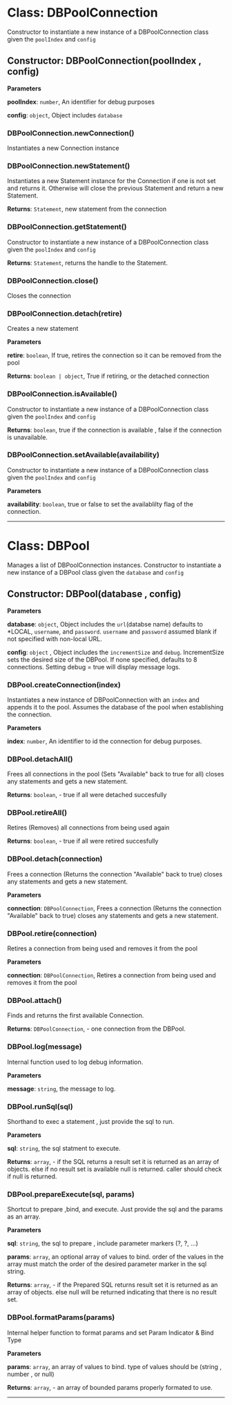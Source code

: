 # Class: DBPoolConnection
Constructor to instantiate a new instance of a DBPoolConnection class given the `poolIndex` and `config`


## Constructor: DBPoolConnection(poolIndex , config)
**Parameters**

**poolIndex**: `number`, An identifier for debug purposes

**config**: `object`, Object includes `database`


### DBPoolConnection.newConnection() 

Instantiates a new Connection instance


### DBPoolConnection.newStatement() 

Instantiates a new Statement instance for the Connection if one is not set and returns it.
Otherwise will close the previous Statement and return a new Statement.

**Returns**: `Statement`, new statement from the connection

### DBPoolConnection.getStatement() 

Constructor to instantiate a new instance of a DBPoolConnection class given the `poolIndex` and `config`

**Returns**: `Statement`, returns the handle to the Statement.

### DBPoolConnection.close() 

Closes the connection


### DBPoolConnection.detach(retire) 

Creates a new statement

**Parameters**

**retire**: `boolean`, If true, retires the connection so it can be removed from the pool

**Returns**: `boolean | object`, True if retiring, or the detached connection

### DBPoolConnection.isAvailable() 

Constructor to instantiate a new instance of a DBPoolConnection class given the `poolIndex` and `config`

**Returns**: `boolean`, true if the connection is available , false if the connection is unavailable.

### DBPoolConnection.setAvailable(availability) 

Constructor to instantiate a new instance of a DBPoolConnection class given the `poolIndex` and `config`

**Parameters**

**availability**: `boolean`, true or false to set the availablilty flag of the connection.

- - -

# Class: DBPool
Manages a list of DBPoolConnection instances.
Constructor to instantiate a new instance of a DBPool class given the `database` and `config`


## Constructor: DBPool(database , config)

**Parameters**

**database**: `object`, Object includes the `url`(databse name) defaults to *LOCAL, `username`, and `password`. `username` and `password` assumed blank if not specified with non-local URL.

**config**: `object` , Object includes the `incrementSize` and `debug`. IncrementSize sets the desired size of the DBPool. If none specified, defaults to 8 connections. Setting debug = true will display message logs.


### DBPool.createConnection(index) 

Instantiates a new instance of DBPoolConnection with an `index` and appends it to the pool.
Assumes the database of the pool when establishing the connection.

**Parameters**

**index**: `number`, An identifier to id the connection for debug purposes.


### DBPool.detachAll() 

Frees all connections in the pool (Sets "Available" back to true for all)
closes any statements and gets a new statement.

**Returns**: `boolean`, - true if all were detached succesfully

### DBPool.retireAll() 

Retires (Removes) all connections from being used again

**Returns**: `boolean`, - true if all were retired succesfully

### DBPool.detach(connection) 

Frees a connection (Returns the connection "Available" back to true)
closes any statements and gets a new statement.

**Parameters**

**connection**: `DBPoolConnection`, Frees a connection (Returns the connection "Available" back to true)
closes any statements and gets a new statement.


### DBPool.retire(connection) 

Retires a connection from being used and removes it from the pool

**Parameters**

**connection**: `DBPoolConnection`, Retires a connection from being used and removes it from the pool


### DBPool.attach() 

Finds and returns the first available Connection.

**Returns**: `DBPoolConnection`, - one connection from the DBPool.

### DBPool.log(message) 

Internal function used to log debug information.

**Parameters**

**message**: `string`, the message to log.


### DBPool.runSql(sql) 

Shorthand to exec a statement , just provide the sql to run.

**Parameters**

**sql**: `string`, the sql statment to execute.

**Returns**: `array`, - if the SQL returns a result set it is returned as an array of objects.
 else if no result set is available null is returned. caller should check if null is returned.

### DBPool.prepareExecute(sql, params) 

Shortcut to prepare ,bind, and execute. Just provide the sql and the params as an array.

**Parameters**

**sql**: `string`, the sql to prepare , include parameter markers (?, ?, ...)

**params**: `array`, an optional array of values to bind. order of the values in the array must match the
order of the desired parameter marker in the sql string.

**Returns**: `array`, - if the Prepared SQL returns result set it is returned as an array of objects.
else null will be returned indicating that there is no result set.

### DBPool.formatParams(params) 

Internal helper function to format params and set Param Indicator & Bind Type

**Parameters**

**params**: `array`, an array of values to bind. type of values should be (string , number , or null)

**Returns**: `array`, - an array of bounded params properly formated to use.



* * *










